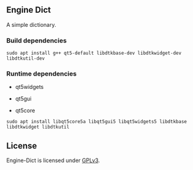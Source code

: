 ## Engine Dict

A simple dictionary.

### Build dependencies

`sudo apt install g++ qt5-default libdtkbase-dev libdtkwidget-dev libdtkutil-dev`

### Runtime dependencies

* qt5widgets

* qt5gui

* qt5core

`sudo apt install libqt5core5a libqt5gui5 libqt5widgets5 libdtkbase libdtkwidget libdtkutil`

## License

Engine-Dict is licensed under [GPLv3](LICENSE).


